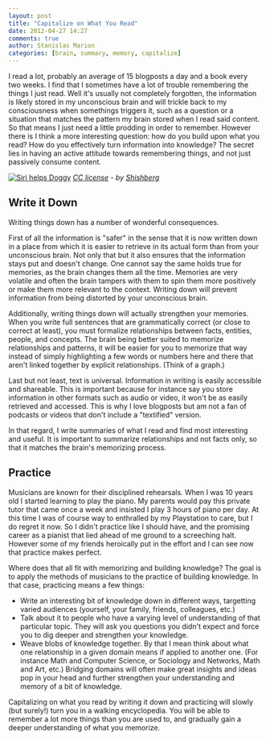 ```yaml
---
layout: post
title: "Capitalize on What You Read"
date: 2012-04-27 14:27
comments: true
author: Stanislas Marion
categories: [brain, summary, memory, capitalize] 
---
```


I read a lot, probably an average of 15 blogposts a day and a book every
two weeks. I find that I sometimes have a lot of trouble
remembering the things I just read. Well it's
usually not completely forgotten, the information is likely stored in my
unconscious brain and will trickle back to my consciousness when
somethings triggers it, such as a question or a situation that matches
the pattern my brain stored when I read said content. So that means I
just need a little prodding in order to remember. However there is I
think a more interesting question: how do you build upon what you read?
How do you effectively turn information into knowledge? The secret lies in
having an active attitude towards remembering things, and not just passively consume content.

[![Siri helps Doggy](http://farm4.staticflickr.com/3061/2641415853_325ea48e8e_n.jpg)](http://www.flickr.com/photos/42625902@N00/2641415853/)
*[CC license](http://creativecommons.org/licenses/by/2.0 "license") - by [Shishberg](http://www.flickr.com/photos/42625902@N00/ "Author")*

## Write it Down

Writing things down has a number of wonderful consequences. 

First of all
the information is "safer" in the sense that it is now written down in a
place from which it is easier to retrieve in its actual form than from
your unconscious brain. Not only that but it also ensures that the
information stays put and doesn't change. One cannot say the same holds
true for memories, as the brain changes them all the time. Memories are
very volatile and often the brain tampers with them to spin them more
positively or make them more relevant to the context. Writing down will prevent
information from being distorted by your unconscious brain.

Additionally, writing things down will actually strengthen your memories. 
When you write full sentences that
are grammatically correct (or close to correct at least), you must
formalize relationships between facts, entities, people, and concepts.
The brain being better suited to memorize relationships and patterns,
it will be easier for you to memorize that way instead of simply highlighting a few
words or numbers here and there that aren't linked together by explicit relationships. (Think of a graph.)

Last but not least, text is universal. Information in writing is easily
accessible and shareable. This is important because for instance say you
store information in other formats such as audio or video, it
won't be as easily retrieved and accessed. This is why I love blogposts
but am not a fan of podcasts or videos that don't include a "textified"
version.

In that regard, I write summaries of what I read and find most
interesting and useful. It is important to summarize relationships and
not facts only, so that it matches the brain's memorizing process.

## Practice

Musicians are known for their disciplined rehearsals. When I was 10
years old I started learning to play the piano. My parents would pay
this private tutor that came once a week and insisted I play 3 hours of
piano per day. At this time I was of course way to enthralled by my
Playstation to care, but I do regret it now. So I didn't practice like I
should have, and the promising career as a pianist that lied ahead of me
ground to a screeching halt. However some of my friends heroically put in the
effort and I can see now that practice makes perfect.

Where does that all fit with memorizing and building knowledge? The goal is to 
apply the methods of musicians to the practice of building knowledge. In that
case, practicing means a few things:
* Write an interesting bit of knowledge down in different ways, targetting varied audiences (yourself, your family,
  friends, colleagues, etc.)
* Talk about it to people who have a varying level of understanding of
  that particular topic. They will ask you questions you didn't expect
  and force you to dig deeper and strengthen your knowledge.
* Weave blobs of knowledge together. By that I mean think about what one
  relationship in a given domain means if applied to another one. (For
  instance Math and Computer Science, or Sociology and Networks,
  Math and Art, etc.) Bridging domains will often make great insights and
  ideas pop in your head and further strengthen your understanding and
  memory of a bit of knowledge.

Capitalizing on what you read by writing it down and practicing will
slowly (but surely!) turn you in a walking encyclopedia. You will be able to remember
a lot more things than you are used to, and gradually gain a deeper
understanding of what you memorize.
